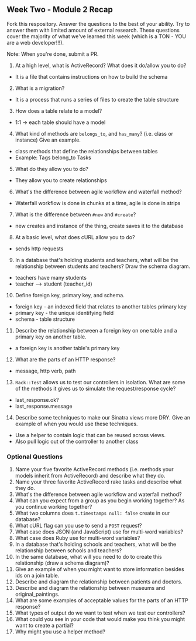 ## Week Two - Module 2 Recap

Fork this respository. Answer the questions to the best of your ability. Try to answer them with limited amount of external research. These questions cover the majority of what we've learned this week (which is a TON - YOU are a web developer!!!). 

Note: When you're done, submit a PR. 

1. At a high level, what is ActiveRecord? What does it do/allow you to do?
  - It is a file that contains instructions on how to build the schema
2. What is a migration?
  - It is a process that runs a series of files to create the table structure
3. How does a table relate to a model?
  - 1:1 -> each table should have a model
4. What kind of methods are `belongs_to`, and `has_many`? (i.e. class or instance) Give an example.
  - class methods that define the relationships between tables
  - Example: Tags belong_to Tasks
5. What do they allow you to do?
  - They allow you to create relationships
6. What's the difference between agile workflow and waterfall method?
  - Waterfall workflow is done in chunks at a time, agile is done in strips
7. What is the difference between `#new` and `#create`?
  - new creates and instance of the thing, create saves it to the database
8. At a basic level, what does cURL allow you to do?
  - sends http requests
9. In a database that's holding students and teachers, what will be the relationship between students and teachers? Draw the schema diagram.
  - teachers have many students
  - teacher --> student (teacher_id)
10. Define foreign key, primary key, and schema.
  - foreign key - an indexed field that relates to another tables primary key
  - primary key - the unique identifying field
  - schema - table structure
11. Describe the relationship between a foreign key on one table and a primary key on another table.
  - a foreign key is another table's primary key
12. What are the parts of an HTTP response?
  - message, http verb, path
13. `Rack::Test` allows us to test our controllers in isolation. What are some of the methods it gives us to simulate the request/response cycle?
  - last_response.ok?
  - last_response.message
14. Describe some techniques to make our Sinatra views more DRY. Give an example of when you would use these techniques.
  - Use a helper to contain logic that can be reused across views.
  - Also pull logic out of the controller to another class


### Optional Questions

1. Name your five favorite ActiveRecord methods (i.e. methods your models inherit from ActiveRecord) and describe what they do.
2. Name your three favorite ActiveRecord rake tasks and describe what they do.
3. What's the difference between agile workflow and waterfall method?
4. What can you expect from a group as you begin working together? As you continue working together?
5. What two columns does `t.timestamps null: false` create in our database?
6. What cURL flag can you use to send a `POST` request?
7. What case does JSON (and JavaScript) use for multi-word variables?
8. What case does Ruby use for multi-word variables?
9. In a database that's holding schools and teachers, what will be the relationship between schools and teachers?
10. In the same database, what will you need to do to create this relationship (draw a schema diagram)?
11. Give an example of when you might want to store information besides ids on a join table.
12. Describe and diagram the relationship between patients and doctors.
13. Describe and diagram the relationship between museums and original_paintings.
14. What are some examples of acceptable values for the parts of an HTTP response?
15. What types of output do we want to test when we test our controllers?
16. What could you see in your code that would make you think you might want to create a partial?
17. Why might you use a helper method?
